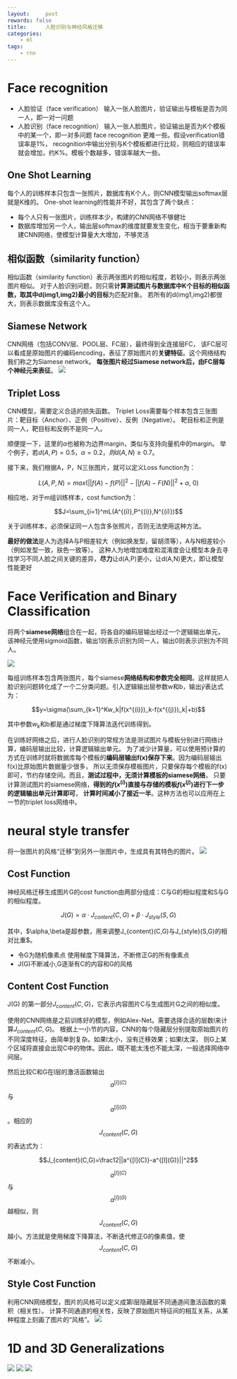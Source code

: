 ```yaml
---
layout:     post
rewards: false
title:      人脸识别与神经风格迁移
categories:
    - ml
tags:
    - rnn
---
```

# Face recognition
- 人脸验证（face verification） 输入一张人脸图片，验证输出与模板是否为同一人，即一对一问题
- 人脸识别（face recognition） 输入一张人脸图片，验证输出是否为K个模板中的某一个，即一对多问题
face recognition 更难一些。假设verification错误率是1%，
recognition中输出分别与K个模板都进行比较，则相应的错误率就会增加，约K%。模板个数越多，错误率越大一些。

## One Shot Learning
每个人的训练样本只包含一张照片，数据库有K个人，则CNN模型输出softmax层就是K维的。
One-shot learning的性能并不好，其包含了两个缺点：
- 每个人只有一张图片，训练样本少，构建的CNN网络不够健壮
- 数据库增加另一个人，输出层softmax的维度就要发生变化，相当于要重新构建CNN网络，使模型计算量大大增加，不够灵活

## 相似函数（similarity function）
相似函数（similarity function）表示两张图片的相似程度，若较小，则表示两张图片相似。
对于人脸识别问题，则只需**计算测试图片与数据库中K个目标的相似函数，取其中d(img1,img2)最小的目标**为匹配对象。
若所有的d(img1,img2)都很大，则表示数据库没有这个人。

## Siamese Network
CNN网络（包括CONV层、POOL层、FC层），最终得到全连接层FC，
该FC层可以看成是原始图片的编码encoding，表征了原始图片的**关键特征**。这个网络结构我们称之为Siamese network。
**每张图片经过Siamese network后，由FC层每个神经元来表征**。
![](https://ws2.sinaimg.cn/large/006tNbRwly1fvuy5e76d8j31iu0vq40x.jpg)

## Triplet Loss
CNN模型，需要定义合适的损失函数。
Triplet Loss需要每个样本包含三张图片：靶目标（Anchor）、正例（Positive）、反例（Negative）。
靶目标和正例是同一人，靶目标和反例不是同一人。 

顺便提一下，这里的$\alpha$也被称为边界margin，类似与支持向量机中的margin。
举个例子，若$d(A,P)=0.5，\alpha=0.2，则d(A,N)\geq0.7$。

接下来，我们根据A，P，N三张图片，就可以定义Loss function为：

$$L(A,P,N)=max(||f(A)-f(P)||^2-||f(A)-F(N)||^2+\alpha,\ 0)$$

相应地，对于m组训练样本，cost function为：

$$J=\sum_{i=1}^mL(A^{(i)},P^{(i)},N^{(i)})$$

关于训练样本，必须保证同一人包含多张照片，否则无法使用这种方法。

**最好的做法**是人为选择A与P相差较大（例如换发型，留胡须等），A与N相差较小（例如发型一致，肤色一致等）。
这种人为地增加难度和混淆度会让模型本身去寻找学习不同人脸之间关键的差异，**尽力**让d(A,P)更小，让d(A,N)更大，即让模型性能更好

# Face Verification and Binary Classification
将两个**siamese网络**组合在一起，将各自的编码层输出经过一个逻辑输出单元，
该神经元使用sigmoid函数，输出1则表示识别为同一人，输出0则表示识别为不同人。

![](https://ws4.sinaimg.cn/large/006tNbRwly1fvuz1n7gudj30k405vjs8.jpg)

每组训练样本包含两张图片，每个siamese**网络结构和参数完全相同**。这样就把人脸识别问题转化成了一个二分类问题。引入逻辑输出层参数w和b，输出$\hat y$表达式为：

$$y=\sigma(\sum_{k=1}^Kw_k|f(x^{(i)})_k-f(x^{(j)})_k|+b)$$

其中参数$w_k$和b都是通过梯度下降算法迭代训练得到。

在训练好网络之后，进行人脸识别的常规方法是测试图片与模板分别进行网络计算，编码层输出比较，计算逻辑输出单元。
为了减少计算量，可以使用预计算的方式在训练时就将数据库每个模板的**编码层输出f(x)保存下来**。因为编码层输出f(x)比原始图片数据量少很多，
所以无须保存模板图片，只要保存每个模板的f(x)即可，节约存储空间。而且，**测试过程中，无须计算模板的siamese网络**，
只要计算测试图片的siamese网络，**得到的$f(x^{(i)})$直接与存储的模板$f(x^{(j)})$进行下一步的逻辑输出单元计算即可**，
**计算时间减小了接近一半**。这种方法也可以应用在上一节的triplet loss网络中。

# neural style transfer
将一张图片的风格“迁移”到另外一张图片中，生成具有其特色的图片。
![](https://ws4.sinaimg.cn/large/006tNbRwly1fvuzae1dyej31dk0p80z8.jpg)

## Cost Function
神经风格迁移生成图片G的cost function由两部分组成：C与G的相似程度和S与G的相似程度。

$$J(G)=\alpha \cdot J_{content}(C,G)+\beta \cdot J_{style}(S,G)$$

其中，$\alpha,\beta是超参数，用来调整J_{content}(C,G)与J_{style}(S,G)的相对比重$。
- 令G为随机像素点 使用梯度下降算法，不断修正G的所有像素点
- J(G)不断减小,G逐渐有C的内容和G的风格

## Content Cost Function
J(G) 的第一部分$J_{content}(C,G)$，它表示内容图片C与生成图片G之间的相似度。

使用的CNN网络是之前训练好的模型，例如Alex-Net。需要选择合适的层数l来计算$J_{content}(C,G)$。
根据上一小节的内容，CNN的每个隐藏层分别提取原始图片的不同深度特征，由简单到复杂。如果l太小，没有迁移效果；如果l太深，
则G上某个区域将直接会出现C中的物体。因此，l既不能太浅也不能太深，一般选择网络中间层。

然后比较C和G在l层的激活函数输出$$a^{[l](C)}$$与$$a^{[l](G)}$$。相应的$$J_{content}(C,G)$$的表达式为：

$$J_{content}(C,G)=\frac12||a^{[l](C)}-a^{[l](G)}||^2$$

$$a^{[l](C)}$$与$$a^{[l](G)}$$越相似，则$$J_{content}(C,G)$$越小。方法就是使用梯度下降算法，不断迭代修正G的像素值，使$$J_{content}(C,G)$$不断减小。
                             
## Style Cost Function
利用CNN网络模型，图片的风格可以定义成第l层隐藏层不同通道间激活函数的乘积（相关性）。
计算不同通道的相关性，反映了原始图片特征间的相互关系，从某种程度上刻画了图片的“风格”。
![](https://ws3.sinaimg.cn/large/006tNbRwgy1fvv4kvjyerj31kw12d780.jpg)

# 1D and 3D Generalizations
<span class='gp-3'>
    <img src='https://ws1.sinaimg.cn/large/006tNbRwgy1fvv51iomjzj30s00o6my2.jpg' />
    <img src='https://ws2.sinaimg.cn/large/006tNbRwgy1fvv51qy6bwj30wa0pmmyj.jpg' />
    <img src='https://ws1.sinaimg.cn/large/006tNbRwgy1fvv5200h6vj30wa0s0wf4.jpg' />
</span>